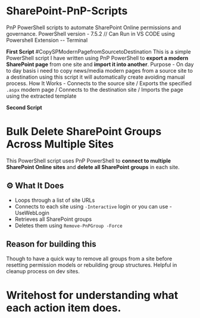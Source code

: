 # SharePoint-PnP-Scripts
PnP PowerShell scripts to automate SharePoint Online permissions and governance.
PowerShell version - 7.5.2 // Can Run in VS CODE using Powershell Extension -- Terminal 

**First Script**
#CopySPModernPagefromSourcetoDestination
This is a simple PowerShell script I have written using PnP PowerShell to **export a modern SharePoint page** from one site and **import it into another**.
Purpose - On day to day basis i need to copy news/media modern pages from a source site to a destination using this script it will automatically create avoiding manual process.
How It Works - Connects to the source site / Exports the specified `.aspx` modern page / Connects to the destination site / Imports the page using the extracted template

**Second Script**
# Bulk Delete SharePoint Groups Across Multiple Sites
This PowerShell script uses PnP PowerShell to **connect to multiple SharePoint Online sites** and **delete all SharePoint groups** in each site.
## ⚙️ What It Does
- Loops through a list of site URLs
- Connects to each site using `-Interactive` login or you can use -UseWebLogin
- Retrieves all SharePoint groups
- Deletes them using `Remove-PnPGroup -Force`
## Reason for building this
Though to have a quick way to remove all groups from a site before resetting permission models or rebuilding group structures. Helpful in cleanup process on dev sites.
# Writehost for understanding what each action item does.
